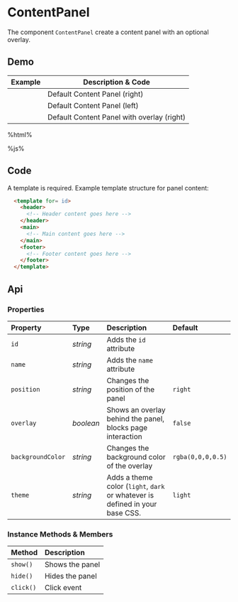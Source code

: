 # ContentPanel
The component `ContentPanel` create a content panel with an optional overlay.

## Demo

<table class="example">
  <thead>
    <tr>
      <th>Example</th>
      <th>Description &amp; Code</th>
    </tr>
  </thead>
  <tbody>
    <tr>
      <td>
        <content-panel id="content-panel-example-1"></content-panel>
        <input-button id="content-panel-link-example-1" value="Click to open"></input-button>
      </td>
      <td>
        <span id="content-panel-tooltip-1">
          Default Content Panel (right)
        </span>
      </td>
    </tr>
    <tr>
      <td>
        <content-panel id="content-panel-example-2" position="left"></content-panel>
        <input-button id="content-panel-link-example-2" value="Click to open"></input-button>
      </td>
      <td>
        <span id="content-panel-tooltip-2">
          Default Content Panel (left)
        </span>
      </td>
    </tr>
    <tr>
      <td>
        <content-panel id="content-panel-example-3" overlay="true"></content-panel>
        <input-button id="content-panel-link-example-3" value="Click to open"></input-button>
      </td>
      <td>
        <span id="content-panel-tooltip-3">
          Default Content Panel with overlay (right)
        </span>
      </td>
    </tr>
  </tbody>
</table>

%html%

%js%

## Code

A template is required. Example template structure for panel content:

```html
  <template for= id>
    <header>
      <!-- Header content goes here -->
    </header>
    <main>
      <!-- Main content goes here -->
    </main>
    <footer>
      <!-- Footer content goes here -->
    </footer>
  </template>
```

## Api

### Properties

| Property | Type | Description | Default |
| :--- | :--- | :--- | :--- |
| `id` | *string* | Adds the `id` attribute | |
| `name` | *string* | Adds the `name` attribute | |
| `position` | *string* | Changes the position of the panel | `right` |
| `overlay` | *boolean* | Shows an overlay behind the panel, blocks page interaction | `false` |
| `backgroundColor` | *string* | Changes the background color of the overlay | `rgba(0,0,0,0.5)` |
| `theme` | *string* | Adds a theme color (`light`, `dark` or whatever is defined in your base CSS. | `light` |

### Instance Methods & Members

| Method | Description |
| :--- | :--- |
| `show()` | Shows the panel |
| `hide()` | Hides the panel |
| `click()` | Click event |
